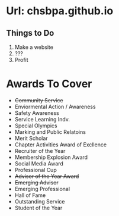 <h1>Url: chsbpa.github.io</h1>
<h2>Things to Do</h2>
<ol>
  <li>Make a website</li>
  <li>???</li>
  <li>Profit</li>
 </ol>
  
 
<h1>Awards To Cover</h1>  
<ul>
    <li><strike>Community Service</strike></li>
    <li>Enviormental Action / Awareness</li>
    <li>Safety Awareness</li>
    <li>Service Learning Indv.</li>
    <li>Special Olympics</li>
    <li>Marking and Public Relatoins</li>
    <li>Merit Scholar</li>
    <li>Chapter Activities Award of Excllence</li>
    <li>Recruiter of the Year</li>
    <li>Membership Explosion Award</li>
    <li>Social Media Award</li>
    <li>Professional Cup</li>
    <li><strike>Advisor of the Year Award</strike></li>
    <li><strike>Emerging Advisor</strike></li>
    <li>Emerging Professional</li>
    <li>Hall of Fame</li>
    <li>Outstanding Service</li>
    <li>Student of the Year</li>
</ul>
